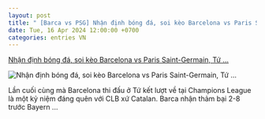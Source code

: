 ```yaml
---
layout: post
title: " [Barca vs PSG] Nhận định bóng đá, soi kèo Barcelona vs Paris Saint-Germain, Tứ ..."
date: Tue, 16 Apr 2024 12:00:00 +0700
categories: entries VN
---
```

[Nhận định bóng đá, soi kèo Barcelona vs Paris Saint-Germain, Tứ ...](https://www.goal.com/vn/list/nhan-dinh-bong-da-soi-keo-barcelona-vs-paris-saint-germain-tu-ket-luot-ve-champions-league-02h00-ngay-17-4/blt579c5d060524327f)

![Nhận định bóng đá, soi kèo Barcelona vs Paris Saint-Germain, Tứ ...](https://assets.goal.com/images/v3/blte2671bf86f0969e2/Barca_PSG.png)

Lần cuối cùng mà Barcelona thi đấu ở Tứ kết lượt về tại Champions League là một kỷ niệm đáng quên với CLB xứ Catalan. Barca nhận thảm bại 2-8 trước Bayern ...

